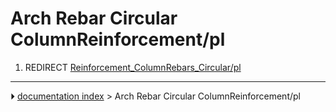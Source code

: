 # Arch Rebar Circular ColumnReinforcement/pl
1.  REDIRECT [Reinforcement_ColumnRebars_Circular/pl](Reinforcement_ColumnRebars_Circular/pl.md)



---
⏵ [documentation index](../README.md) > Arch Rebar Circular ColumnReinforcement/pl
